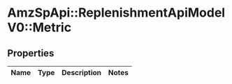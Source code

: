 # AmzSpApi::ReplenishmentApiModelV0::Metric

## Properties
Name | Type | Description | Notes
------------ | ------------- | ------------- | -------------

